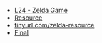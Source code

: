 - [L24 - Zelda Game](https://docs.google.com/presentation/d/1e3mvGszihms-RdGslpJ988aw1r-VimIi4-54qee36F4/edit?usp=drive_link)
- [Resource](https://drive.google.com/file/d/1t5c121JmFoLsg0x0yF0czMEy4884w1I6/view?usp=drive_link)
- [tinyurl.com/zelda-resource](https://tinyurl.com/zelda-resource)
- [Final](https://drive.google.com/drive/folders/1Q6SbTUBQoEdFjoHskg8YLZufxAjgA3UP?usp=sharing)
